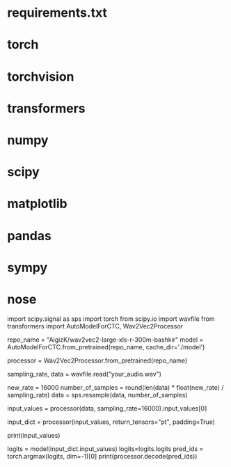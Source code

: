 # requirements.txt
# torch
# torchvision
# transformers
# numpy
# scipy
# matplotlib
# pandas
# sympy
# nose


import scipy.signal as sps
import torch
from scipy.io import wavfile
from transformers import AutoModelForCTC, Wav2Vec2Processor

repo_name = "AigizK/wav2vec2-large-xls-r-300m-bashkir"
model = AutoModelForCTC.from_pretrained(repo_name,
                                        cache_dir='./model')

processor = Wav2Vec2Processor.from_pretrained(repo_name)

sampling_rate, data = wavfile.read("your_audio.wav")

new_rate = 16000
number_of_samples = round(len(data) * float(new_rate) / sampling_rate)
data = sps.resample(data, number_of_samples)

input_values = processor(data,
                         sampling_rate=16000).input_values[0]

input_dict = processor(input_values,
                       return_tensors="pt", padding=True)

print(input_values)

logits = model(input_dict.input_values)
logits=logits.logits
pred_ids = torch.argmax(logits, dim=-1)[0]
print(processor.decode(pred_ids))
